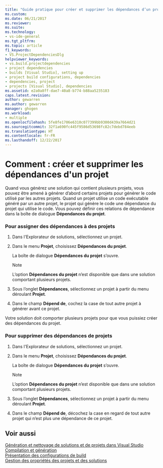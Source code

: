 ```yaml
---
title: "Guide pratique pour créer et supprimer les dépendances d’un projet | Microsoft Docs"
ms.custom: 
ms.date: 06/21/2017
ms.reviewer: 
ms.suite: 
ms.technology:
- vs-ide-general
ms.tgt_pltfrm: 
ms.topic: article
f1_keywords:
- VS.ProjectDependenciesDlg
helpviewer_keywords:
- vs.build.projectdependencies
- project dependencies
- builds [Visual Studio], setting up
- project build configurations, dependencies
- dependencies, project
- projects [Visual Studio], dependencies
ms.assetid: e2a0a8ff-dae7-40a8-b774-b88aa5235183
caps.latest.revision: 
author: gewarren
ms.author: gewarren
manager: ghogen
ms.workload:
- multiple
ms.openlocfilehash: 5fe8fe1706e6310c077399bb9300d439a7664d21
ms.sourcegitcommit: 32f1a690fc445f9586d53698fc82c7debd784eeb
ms.translationtype: HT
ms.contentlocale: fr-FR
ms.lasthandoff: 12/22/2017
---
```

# <a name="how-to-create-and-remove-project-dependencies"></a>Comment : créer et supprimer les dépendances d'un projet
Quand vous générez une solution qui contient plusieurs projets, vous pouvez être amené à générer d’abord certains projets pour générer le code utilisé par les autres projets. Quand un projet utilise un code exécutable généré par un autre projet, le projet qui génère le code une dépendance du projet qui utilise le code. Vous pouvez définir ces relations de dépendance dans la boîte de dialogue **Dépendances du projet**.  

### <a name="to-assign-dependencies-to-projects"></a>Pour assigner des dépendances à des projets  

1.  Dans l'Explorateur de solutions, sélectionnez un projet.  

2.  Dans le menu **Projet**, choisissez **Dépendances du projet**.  

     La boîte de dialogue **Dépendances du projet** s’ouvre.  

    > [!NOTE]
    >  L’option **Dépendances du projet** n’est disponible que dans une solution comportant plusieurs projets.  

3.  Sous l’onglet **Dépendances**, sélectionnez un projet à partir du menu déroulant **Projet**.  

4.  Dans le champ **Dépend de**, cochez la case de tout autre projet à générer avant ce projet.  

 Votre solution doit comporter plusieurs projets pour que vous puissiez créer des dépendances du projet.  

### <a name="to-remove-dependencies-from-projects"></a>Pour supprimer des dépendances de projets  

1.  Dans l'Explorateur de solutions, sélectionnez un projet.  

2.  Dans le menu **Projet**, choisissez **Dépendances du projet**.  

     La boîte de dialogue **Dépendances du projet** s’ouvre.  

    > [!NOTE]
    >  L’option **Dépendances du projet** n’est disponible que dans une solution comportant plusieurs projets.  

3.  Sous l’onglet **Dépendances**, sélectionnez un projet à partir du menu déroulant **Projet**.  

4.  Dans le champ **Dépend de**, décochez la case en regard de tout autre projet qui n’est plus une dépendance de ce projet.  

## <a name="see-also"></a>Voir aussi  
 [Génération et nettoyage de solutions et de projets dans Visual Studio](../ide/building-and-cleaning-projects-and-solutions-in-visual-studio.md)   
 [Compilation et génération](../ide/compiling-and-building-in-visual-studio.md)   
 [Présentation des configurations de build](../ide/understanding-build-configurations.md)   
 [Gestion des propriétés des projets et des solutions](managing-project-and-solution-properties.md)

